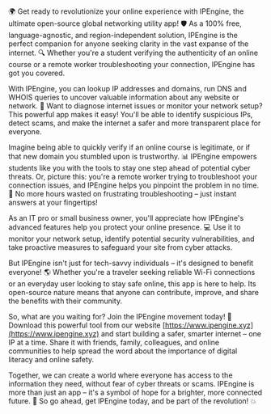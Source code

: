 🌍 Get ready to revolutionize your online experience with IPEngine, the ultimate open-source global networking utility app! 🛡️ As a 100% free, language-agnostic, and region-independent solution, IPEngine is the perfect companion for anyone seeking clarity in the vast expanse of the internet. 🔍 Whether you're a student verifying the authenticity of an online course or a remote worker troubleshooting your connection, IPEngine has got you covered.

With IPEngine, you can lookup IP addresses and domains, run DNS and WHOIS queries to uncover valuable information about any website or network. 📡 Want to diagnose internet issues or monitor your network setup? This powerful app makes it easy! You'll be able to identify suspicious IPs, detect scams, and make the internet a safer and more transparent place for everyone.

Imagine being able to quickly verify if an online course is legitimate, or if that new domain you stumbled upon is trustworthy. 📊 IPEngine empowers students like you with the tools to stay one step ahead of potential cyber threats. Or, picture this: you're a remote worker trying to troubleshoot your connection issues, and IPEngine helps you pinpoint the problem in no time. 🔧 No more hours wasted on frustrating troubleshooting – just instant answers at your fingertips!

As an IT pro or small business owner, you'll appreciate how IPEngine's advanced features help you protect your online presence. 💻 Use it to monitor your network setup, identify potential security vulnerabilities, and take proactive measures to safeguard your site from cyber attacks.

But IPEngine isn't just for tech-savvy individuals – it's designed to benefit everyone! 🌎 Whether you're a traveler seeking reliable Wi-Fi connections or an everyday user looking to stay safe online, this app is here to help. Its open-source nature means that anyone can contribute, improve, and share the benefits with their community.

So, what are you waiting for? Join the IPEngine movement today! 🚀 Download this powerful tool from our website [https://www.ipengine.xyz](https://www.ipengine.xyz) and start building a safer, smarter internet – one IP at a time. Share it with friends, family, colleagues, and online communities to help spread the word about the importance of digital literacy and online safety.

Together, we can create a world where everyone has access to the information they need, without fear of cyber threats or scams. IPEngine is more than just an app – it's a symbol of hope for a brighter, more connected future. 🌟 So go ahead, get IPEngine today, and be part of the revolution! 💥